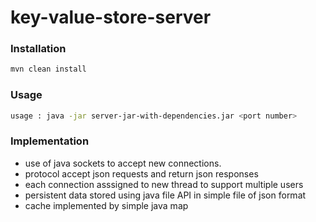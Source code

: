 # key-value-store-server

### Installation

```sh
mvn clean install
```

### Usage

```sh
usage : java -jar server-jar-with-dependencies.jar <port number>
```

### Implementation

* use of java sockets to accept new connections.
* protocol accept json requests and return json responses
* each connection asssigned to new thread to support multiple users
* persistent data stored using java file API in simple file of json format
* cache implemented by simple java map


